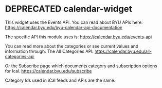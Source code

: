 # DEPRECATED calendar-widget

This widget uses the Events API. You can read about BYU APIs here:
https://calendar.byu.edu/byu-calendar-api-documentation

The specific API this module uses is:
https://calendar.byu.edu/events-api

You can read more about the categories or see current values and information through:
The All Categories API: https://calendar.byu.edu/all-categories-api

Or the Subscribe page which documents category and subscription options for Ical.
https://calendar.byu.edu/subscribe

Category Ids used in iCal feeds and APIs are the same.
